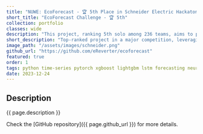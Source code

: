 ```yaml
---
title: "NUWE: EcoForecast - 🏆 5th Place in Schneider Electric Hackaton"
short_title: "EcoForecast Challenge - 🏆 5th"
collection: portfolio
classes: wide
description: "This project, ranking 5th solo among 236 teams, aims to predict Europe's next-hour renewable energy surplus. It utilizes XGBoost, LightGBM, and LSTM models, trained on 2022 data and tested on early 2023 data, providing key insights into renewable energy forecasting trends."
short_description: "Top-ranked project in a major competition, leveraging boosting methods and NNs to forecast green energy surplus."
image_path: "/assets/images/schneider.png"
github_url: "https://github.com/eReverter/ecoforecast"
featured: true
order: 1
tags: python time-series pytorch xgboost lightgbm lstm forecasting neural-networks
date: 2023-12-24
---
```


Description
-----------
{{ page.description }}

Check the [GitHub repository]({{ page.github_url }}) for more details.